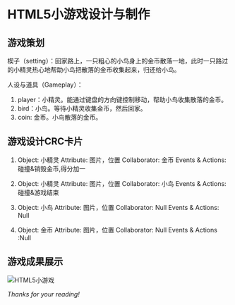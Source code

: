 # HTML5小游戏设计与制作

## 游戏策划

楔子（setting）：回家路上，一只粗心的小鸟身上的金币散落一地，此时一只路过的小精灵热心地帮助小鸟把散落的金币收集起来，归还给小鸟。

人设与道具（Gameplay）：
1. player：小精灵。能通过键盘的方向键控制移动，帮助小鸟收集散落的金币。
2. bird：小鸟。等待小精灵收集金币，然后回家。
3. coin: 金币。小鸟散落的金币。

## 游戏设计CRC卡片

1.  Object: 小精灵
    Attribute: 图片，位置
    Collaborator: 金币 
    Events & Actions: 碰撞&销毁金币,得分加一

2.  Object: 小精灵
    Attribute: 图片，位置
    Collaborator: 小鸟 
    Events & Actions: 碰撞&游戏结束

3.  Object: 小鸟
    Attribute: 图片，位置
    Collaborator: Null
    Events & Actions: Null

4.  Object: 金币
    Attribute: 图片，位置
    Collaborator: Null
    Events & Actions :Null

## 游戏成果展示

![HTML5小游戏](https://img-blog.csdnimg.cn/20181231234807409.gif)



_Thanks for your reading!_

